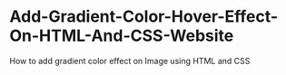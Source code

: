 # Add-Gradient-Color-Hover-Effect-On-HTML-And-CSS-Website
How to add gradient color effect on Image using HTML and CSS
